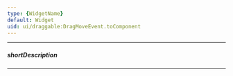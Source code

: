 ```yaml
---
type: {WidgetName}
default: Widget
uid: ui/draggable:DragMoveEvent.toComponent
---
```

---
##### shortDescription
<!-- Description goes here -->

---
<!-- Description goes here -->